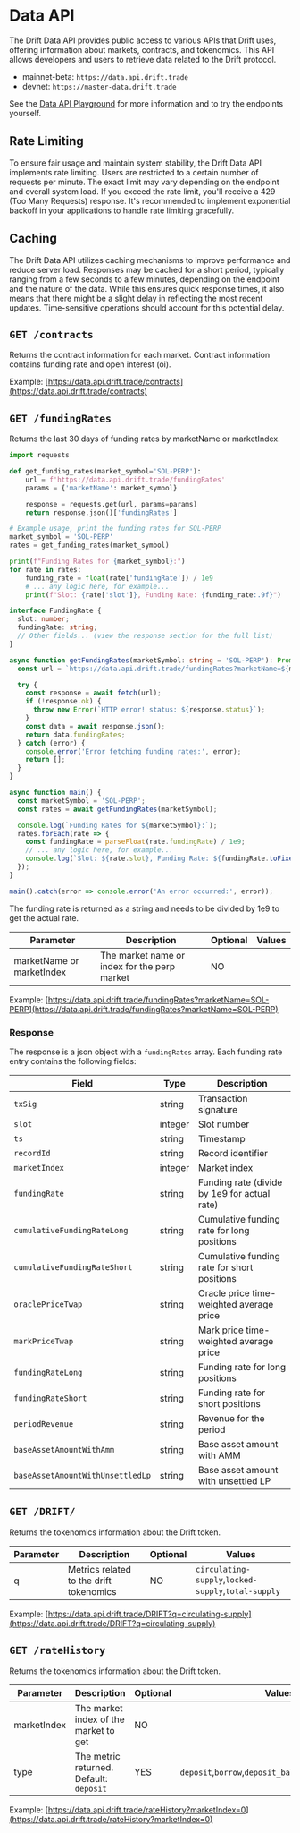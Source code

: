# Data API 

The Drift Data API provides public access to various APIs that Drift uses, offering information about markets, contracts, and tokenomics. This API allows developers and users to retrieve data related to the Drift protocol.

- mainnet-beta: `https://data.api.drift.trade`
- devnet: `https://master-data.drift.trade`

See the [Data API Playground](https://data.api.drift.trade/playground) for more information and to try the endpoints yourself.

## Rate Limiting
To ensure fair usage and maintain system stability, the Drift Data API implements rate limiting. Users are restricted to a certain number of requests per minute. The exact limit may vary depending on the endpoint and overall system load. If you exceed the rate limit, you'll receive a 429 (Too Many Requests) response. It's recommended to implement exponential backoff in your applications to handle rate limiting gracefully.

## Caching
The Drift Data API utilizes caching mechanisms to improve performance and reduce server load. Responses may be cached for a short period, typically ranging from a few seconds to a few minutes, depending on the endpoint and the nature of the data. While this ensures quick response times, it also means that there might be a slight delay in reflecting the most recent updates. Time-sensitive operations should account for this potential delay.

## `GET /contracts`

Returns the contract information for each market. Contract information contains funding rate and open interest (oi).

Example: [https://data.api.drift.trade/contracts](https://data.api.drift.trade/contracts)

## `GET /fundingRates`

Returns the last 30 days of funding rates by marketName or marketIndex.

```python
import requests

def get_funding_rates(market_symbol='SOL-PERP'):
    url = f'https://data.api.drift.trade/fundingRates'
    params = {'marketName': market_symbol}

    response = requests.get(url, params=params)
    return response.json()['fundingRates']

# Example usage, print the funding rates for SOL-PERP
market_symbol = 'SOL-PERP'
rates = get_funding_rates(market_symbol)

print(f"Funding Rates for {market_symbol}:")
for rate in rates:
    funding_rate = float(rate['fundingRate']) / 1e9
    # ... any logic here, for example...
    print(f"Slot: {rate['slot']}, Funding Rate: {funding_rate:.9f}")

```
```typescript
interface FundingRate {
  slot: number;
  fundingRate: string;
  // Other fields... (view the response section for the full list)
}

async function getFundingRates(marketSymbol: string = 'SOL-PERP'): Promise<FundingRate[]> {
  const url = `https://data.api.drift.trade/fundingRates?marketName=${marketSymbol}`;

  try {
    const response = await fetch(url);
    if (!response.ok) {
      throw new Error(`HTTP error! status: ${response.status}`);
    }
    const data = await response.json();
    return data.fundingRates;
  } catch (error) {
    console.error('Error fetching funding rates:', error);
    return [];
  }
}

async function main() {
  const marketSymbol = 'SOL-PERP';
  const rates = await getFundingRates(marketSymbol);

  console.log(`Funding Rates for ${marketSymbol}:`);
  rates.forEach(rate => {
    const fundingRate = parseFloat(rate.fundingRate) / 1e9;
    // ... any logic here, for example...
    console.log(`Slot: ${rate.slot}, Funding Rate: ${fundingRate.toFixed(9)}`);
  });
}

main().catch(error => console.error('An error occurred:', error));
```

<aside class="notice">
The funding rate is returned as a string and needs to be divided by 1e9 to get the actual rate.
</aside>


| Parameter        | Description                                      | Optional | Values                                              |
| ---------------- | ------------------------------------------------ | -------- | --------------------------------------------------- |
| marketName or marketIndex               | The market name or index for the perp market	         | NO       |  |

Example: [https://data.api.drift.trade/fundingRates?marketName=SOL-PERP](https://data.api.drift.trade/fundingRates?marketName=SOL-PERP)

### Response
The response is a json object with a `fundingRates` array. Each funding rate entry contains the following fields:

| Field | Type | Description |
|-------|------|-------------|
| `txSig` | string | Transaction signature |
| `slot` | integer | Slot number |
| `ts` | string | Timestamp |
| `recordId` | string | Record identifier |
| `marketIndex` | integer | Market index |
| `fundingRate` | string | Funding rate (divide by 1e9 for actual rate) |
| `cumulativeFundingRateLong` | string | Cumulative funding rate for long positions |
| `cumulativeFundingRateShort` | string | Cumulative funding rate for short positions |
| `oraclePriceTwap` | string | Oracle price time-weighted average price |
| `markPriceTwap` | string | Mark price time-weighted average price |
| `fundingRateLong` | string | Funding rate for long positions |
| `fundingRateShort` | string | Funding rate for short positions |
| `periodRevenue` | string | Revenue for the period |
| `baseAssetAmountWithAmm` | string | Base asset amount with AMM |
| `baseAssetAmountWithUnsettledLp` | string | Base asset amount with unsettled LP |



## `GET /DRIFT/`

Returns the tokenomics information about the Drift token.

| Parameter        | Description                                      | Optional | Values                                              |
| ---------------- | ------------------------------------------------ | -------- | --------------------------------------------------- |
| q                | Metrics related to the drift tokenomics          | NO       | `circulating-supply`,`locked-supply`,`total-supply` |

Example: [https://data.api.drift.trade/DRIFT?q=circulating-supply](https://data.api.drift.trade/DRIFT?q=circulating-supply)

## `GET /rateHistory`

Returns the tokenomics information about the Drift token.

| Parameter        | Description                                      | Optional | Values                                              |
| ---------------- | ------------------------------------------------ | -------- | --------------------------------------------------- |
| marketIndex      | The market index of the market to get            | NO       |                                                      |
| type             | The metric returned. Default: `deposit`          | YES      | `deposit`,`borrow`,`deposit_balance`,`borrow_balance` |

Example: [https://data.api.drift.trade/rateHistory?marketIndex=0](https://data.api.drift.trade/rateHistory?marketIndex=0)


